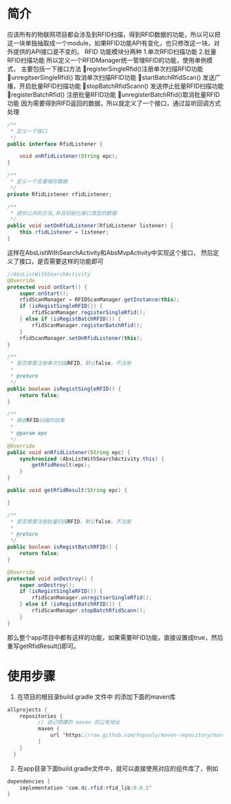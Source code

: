 # 简介
应该所有的物联网项目都会涉及到RFID扫描，得到RFID数据的功能，所以可以把这一块单独抽取成一个module，如果RFID功能API有变化，也只修改这一块，对外提供的API接口是不变的。
RFID 功能模块分两种
1.单次RFID扫描功能
2.批量RFID扫描功能
所以定义一个RFIDManager统一管理RFID的功能，使用单例模式，
主要包括一下接口方法
registerSingleRfid()注册单次扫描RFID功能
unregitserSingleRfid() 取消单次扫描RFID功能
startBatchRfidScan() 发送广播，开启批量RFID扫描功能
stopBatchRfidScann() 发送停止批量RFID扫描功能
registerBatchRfid()  注册批量RFID功能
unregisterBatchRfid()取消批量RFID功能
因为需要得到RIFD返回的数据，所以就定义了一个接口，通过监听回调方式处理

```java
/**
 * 定义一个接口
 */
public interface RfidListener {

    void onRfidListener(String epc);
}

/**
 * 定义一个变量储存数据
 */
private RfidListener rfidListener;

/**
 * 提供公共的方法,并且初始化接口类型的数据
 */
public void setOnRfidListener(RfidListener listener) {
    this.rfidListener = listener;
}
```
这样在AbsListWithSearchActivity和AbsMvpActivity中实现这个接口，
然后定义了接口，是否需要这样的功能即可
```java
//AbsListWithSearchActivity
@Override
protected void onStart() {
    super.onStart();
    rfidScanManager = RFIDScanManager.getInstance(this);
    if (isRegistSingleRFID()) {
        rfidScanManager.registerSingleRfid();
    } else if (isRegistBatchRFID()) {
        rfidScanManager.registerBatchRfid();
    }
    rfidScanManager.setOnRfidListener(this);
}

/**
 * 是否需要注册单次扫描RFID，默认false，不注册
 *
 * @return
 */
public boolean isRegistSingleRFID() {
    return false;
}

/**
 * 接收RFID扫描的结果
 *
 * @param epc
 */
@Override
public void onRfidListener(String epc) {
    synchronized (AbsListWithSearchActivity.this) {
        getRfidResult(epc);
    }
}

public void getRfidResult(String epc) {

}

/**
 * 是否需要注册批量扫描RFID，默认false，不注册
 *
 * @return
 */
public boolean isRegistBatchRFID() {
    return false;
}

@Override
protected void onDestroy() {
    super.onDestroy();
    if (isRegistSingleRFID()) {
        rfidScanManager.unregitserSingleRfid();
    } else if (isRegistBatchRFID()) {
        rfidScanManager.stopBatchRfidScann();
    }
}
```
那么整个app项目中都有这样的功能，如果需要RFID功能，直接设置成true，然后重写getRfidResult()即可。


# 使用步骤

1. 在项目的根目录build.gradle 文件中 的添加下面的maven库

```java
allprojects {
    repositories {
          // 自己搭建的 maven 的公有地址
          maven {
              url 'https://raw.github.com/hoyouly/maven-repository/master'
          }
    }
  }

```
2. 在app目录下面build.gradle文件中，就可以直接使用对应的组件库了，例如

```java
dependencies {
    implementation 'com.dc.rfid:rfid_lib:0.0.2'
}
```

